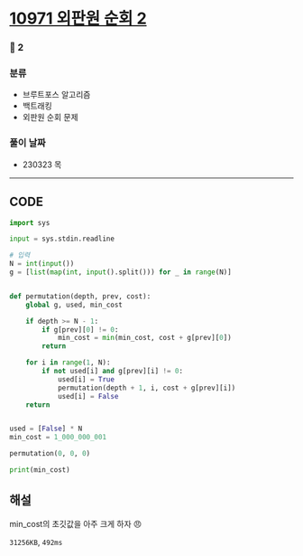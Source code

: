 # [10971 외판원 순회 2](https://www.acmicpc.net/problem/10971)

### 🥈 2

### 분류

- 브루트포스 알고리즘
- 백트래킹
- 외판원 순회 문제

### 풀이 날짜

- 230323 목

---

## CODE

```python
import sys

input = sys.stdin.readline

# 입력
N = int(input())
g = [list(map(int, input().split())) for _ in range(N)]


def permutation(depth, prev, cost):
    global g, used, min_cost

    if depth >= N - 1:
        if g[prev][0] != 0:
            min_cost = min(min_cost, cost + g[prev][0])
        return

    for i in range(1, N):
        if not used[i] and g[prev][i] != 0:
            used[i] = True
            permutation(depth + 1, i, cost + g[prev][i])
            used[i] = False
    return


used = [False] * N
min_cost = 1_000_000_001

permutation(0, 0, 0)

print(min_cost)

```

## 해설

min_cost의 초깃값을 아주 크게 하자 😠

`31256KB`, `492ms`
